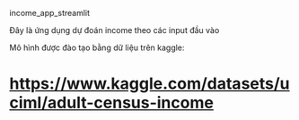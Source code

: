 income_app_streamlit

Đây là ứng dụng dự đoán income theo các input đầu vào

Mô hình được đào tạo bằng dữ liệu trên kaggle: 
# https://www.kaggle.com/datasets/uciml/adult-census-income